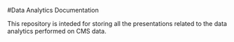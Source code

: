 #Data Analytics Documentation

This repository is inteded for storing all the presentations related to the data analytics performed on 
CMS data.
